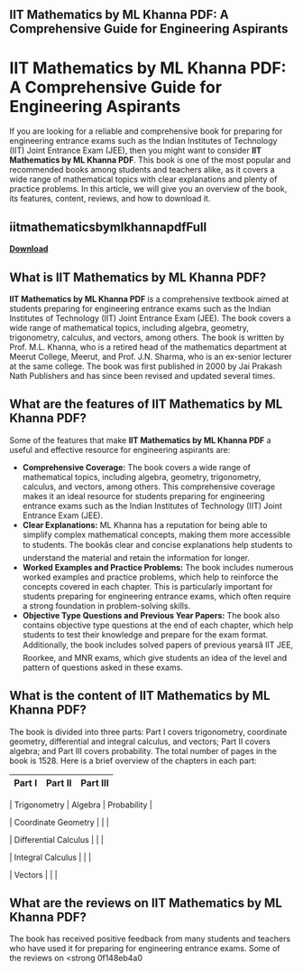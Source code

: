 ## IIT Mathematics by ML Khanna PDF: A Comprehensive Guide for Engineering Aspirants

  
# IIT Mathematics by ML Khanna PDF: A Comprehensive Guide for Engineering Aspirants
 
If you are looking for a reliable and comprehensive book for preparing for engineering entrance exams such as the Indian Institutes of Technology (IIT) Joint Entrance Exam (JEE), then you might want to consider **IIT Mathematics by ML Khanna PDF**. This book is one of the most popular and recommended books among students and teachers alike, as it covers a wide range of mathematical topics with clear explanations and plenty of practice problems. In this article, we will give you an overview of the book, its features, content, reviews, and how to download it.
 
## iitmathematicsbymlkhannapdfFull


[**Download**](https://www.google.com/url?q=https%3A%2F%2Furlgoal.com%2F2tL4ea&sa=D&sntz=1&usg=AOvVaw2hJrRBqnQzXa8dV759lnJl)

 
## What is IIT Mathematics by ML Khanna PDF?
 
**IIT Mathematics by ML Khanna PDF** is a comprehensive textbook aimed at students preparing for engineering entrance exams such as the Indian Institutes of Technology (IIT) Joint Entrance Exam (JEE). The book covers a wide range of mathematical topics, including algebra, geometry, trigonometry, calculus, and vectors, among others. The book is written by Prof. M.L. Khanna, who is a retired head of the mathematics department at Meerut College, Meerut, and Prof. J.N. Sharma, who is an ex-senior lecturer at the same college. The book was first published in 2000 by Jai Prakash Nath Publishers and has since been revised and updated several times.
 
## What are the features of IIT Mathematics by ML Khanna PDF?
 
Some of the features that make **IIT Mathematics by ML Khanna PDF** a useful and effective resource for engineering aspirants are:
 
- **Comprehensive Coverage:** The book covers a wide range of mathematical topics, including algebra, geometry, trigonometry, calculus, and vectors, among others. This comprehensive coverage makes it an ideal resource for students preparing for engineering entrance exams such as the Indian Institutes of Technology (IIT) Joint Entrance Exam (JEE).
- **Clear Explanations:** ML Khanna has a reputation for being able to simplify complex mathematical concepts, making them more accessible to students. The bookâs clear and concise explanations help students to understand the material and retain the information for longer.
- **Worked Examples and Practice Problems:** The book includes numerous worked examples and practice problems, which help to reinforce the concepts covered in each chapter. This is particularly important for students preparing for engineering entrance exams, which often require a strong foundation in problem-solving skills.
- **Objective Type Questions and Previous Year Papers:** The book also contains objective type questions at the end of each chapter, which help students to test their knowledge and prepare for the exam format. Additionally, the book includes solved papers of previous yearsâ IIT JEE, Roorkee, and MNR exams, which give students an idea of the level and pattern of questions asked in these exams.

## What is the content of IIT Mathematics by ML Khanna PDF?
 
The book is divided into three parts: Part I covers trigonometry, coordinate geometry, differential and integral calculus, and vectors; Part II covers algebra; and Part III covers probability. The total number of pages in the book is 1528. Here is a brief overview of the chapters in each part:

| Part I | Part II | Part III |
| --- | --- | --- |

| Trigonometry | Algebra | Probability |

| Coordinate Geometry |  |  |

| Differential Calculus |  |  |

| Integral Calculus |  |  |

| Vectors |  |  |

## What are the reviews on IIT Mathematics by ML Khanna PDF?
 
The book has received positive feedback from many students and teachers who have used it for preparing for engineering entrance exams. Some of the reviews on <strong
 0f148eb4a0
